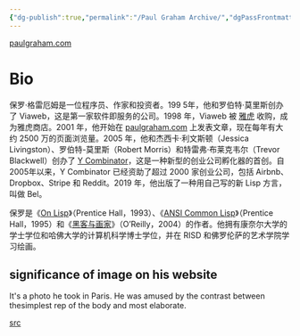 ```yaml
---
{"dg-publish":true,"permalink":"/Paul Graham Archive/","dgPassFrontmatter":true,"created":"2023-04-25T15:12:09.018+08:00","updated":"2023-04-25T15:20:23.814+08:00"}
---
```



[paulgraham.com](http://paulgraham.com/)

# Bio
保罗·格雷厄姆是一位程序员、作家和投资者。199 5年，他和罗伯特·莫里斯创办了 Viaweb，这是第一家软件即服务的公司。1998 年，Viaweb 被 [雅虎](http://docs.yahoo.com/docs/pr/release184.html) 收购，成为雅虎商店。2001 年，他开始在 [paulgraham.com](http://paulgraham.com/) 上发表文章，现在每年有大约 2500 万的页面浏览量。2005 年，他和杰西卡·利文斯顿（Jessica Livingston）、罗伯特-莫里斯（Robert Morris）和特雷弗·布莱克韦尔（Trevor Blackwell）创办了 [Y Combinator](http://ycombinator.com/)，这是一种新型的创业公司孵化器的首创。自2005年以来，Y Combinator 已经资助了超过 2000 家创业公司，包括 Airbnb、Dropbox、Stripe 和 Reddit。2019 年，他出版了一种用自己写的新 Lisp 方言，叫做 Bel。  
  
保罗是《[On Lisp](https://www.amazon.com/exec/obidos/ISBN=0130305529)》（Prentice Hall，1993）、《[ANSI Common Lisp](https://www.amazon.com/exec/obidos/ISBN=0133708756)》（Prentice Hall，1995）和《[黑客与画家](https://www.amazon.com/exec/obidos/ISBN=0596006624)》（O’Reilly，2004）的作者。他拥有康奈尔大学的学士学位和哈佛大学的计算机科学博士学位，并在 RISD 和佛罗伦萨的艺术学院学习绘画。

## significance of image on his website
It's a photo he took in Paris. He was amused by the contrast between thesimplest rep of the body and most
elaborate.

[src](https://qph.cf2.quoracdn.net/main-qimg-b7db7a8de5556aeea7b1ab3242139700-pjlq)